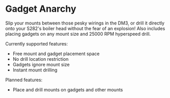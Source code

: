 # Gadget Anarchy

Slip your mounts between those pesky wirings in the DM3, or drill it directly onto your S282's boiler head without the fear of an explosion! Also includes placing gadgets on any mount size and 25000 RPM hyperspeed drill.

Currently supported features:
- Free mount and gadget placement space
- No drill location restriction
- Gadgets ignore mount size
- Instant mount drilling

Planned features:
- Place and drill mounts on gadgets and other mounts

